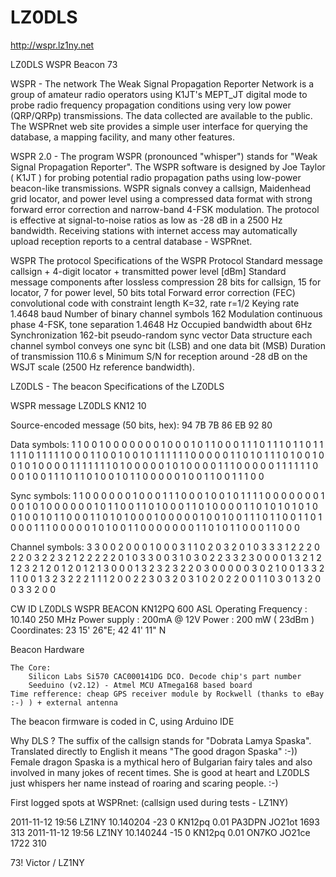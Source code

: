 LZ0DLS
======

http://wspr.lz1ny.net

LZ0DLS WSPR Beacon
73

WSPR - The network
The Weak Signal Propagation Reporter Network is a group of amateur radio operators using K1JT's MEPT_JT digital mode to probe radio frequency propagation conditions using very low power (QRP/QRPp) transmissions. The data collected are available to the public.
The WSPRnet web site provides a simple user interface for querying the database, a mapping facility, and many other features.

WSPR 2.0 - The program
WSPR (pronounced "whisper") stands for "Weak Signal Propagation Reporter".
The WSPR software is designed by Joe Taylor ( K1JT ) for probing potential radio propagation paths using low-power beacon-like transmissions. WSPR signals convey a callsign, Maidenhead grid locator, and power level using a compressed data format with strong forward error correction and narrow-band 4-FSK modulation. The protocol is effective at signal-to-noise ratios as low as -28 dB in a 2500 Hz bandwidth. Receiving stations with internet access may automatically upload reception reports to a central database - WSPRnet.

WSPR The protocol
Specifications of the WSPR Protocol
Standard message	callsign + 4-digit locator + transmitted power level [dBm]
Standard message components after lossless compression	28 bits for callsign, 15 for locator, 7 for power level, 50 bits total
Forward error correction (FEC)	convolutional code with constraint length K=32, rate r=1/2
Keying rate	1.4648 baud
Number of binary channel symbols	162
Modulation	continuous phase 4-FSK, tone separation 1.4648 Hz
Occupied bandwidth	about 6Hz
Synchronization	162-bit pseudo-random sync vector
Data structure	each channel symbol conveys one sync bit (LSB) and one data bit (MSB)
Duration of transmission	110.6 s
Minimum S/N for reception	around -28 dB on the WSJT scale (2500 Hz reference bandwidth).
	
LZ0DLS - The beacon
Specifications of the LZ0DLS

WSPR message	LZ0DLS KN12 10


Source-encoded message (50 bits, hex): 94 7B 7B 86 EB 92 80

Data symbols:
      1 1 0 0 1 0 0 0 0 0 0 0 1 0 0 0 1 0 1 1 0 0 0 1 1 1 0 1 1 1
      0 1 1 0 1 1 1 1 1 0 1 1 1 1 1 0 0 0 1 1 0 0 1 0 0 1 0 1 1 1
      1 1 1 0 0 0 0 0 1 1 0 1 0 1 1 1 0 1 0 0 1 0 0 1 0 1 0 0 0 0
      1 1 1 1 1 1 1 0 1 0 0 0 0 0 1 0 1 0 0 0 0 1 1 1 0 0 0 0 0 1
      1 1 1 1 1 0 0 0 1 0 0 1 1 1 0 1 1 0 1 0 0 1 0 1 1 0 0 0 0 0
      1 0 0 1 1 0 0 1 1 1 0 0
      
Sync symbols:
      1 1 0 0 0 0 0 0 1 0 0 0 1 1 1 0 0 0 1 0 0 1 0 1 1 1 1 0 0 0
      0 0 0 0 1 0 0 1 0 1 0 0 0 0 0 0 1 0 1 1 0 0 1 1 0 1 0 0 0 1
      1 0 1 0 0 0 0 1 1 0 1 0 1 0 1 0 1 0 0 1 0 0 1 0 1 1 0 0 0 1
      1 0 1 0 1 0 0 0 1 0 0 0 0 0 1 0 0 1 0 0 1 1 1 0 1 1 0 0 1 1
      0 1 0 0 0 1 1 1 0 0 0 0 0 1 0 1 0 0 1 1 0 0 0 0 0 0 0 1 1 0
      1 0 1 1 0 0 0 1 1 0 0 0
      
Channel symbols:
      3 3 0 0 2 0 0 0 1 0 0 0 3 1 1 0 2 0 3 2 0 1 0 3 3 3 1 2 2 2
      0 2 2 0 3 2 2 3 2 1 2 2 2 2 2 0 1 0 3 3 0 0 3 1 0 3 0 2 2 3
      3 2 3 0 0 0 0 1 3 2 1 2 1 2 3 2 1 2 0 1 2 0 1 2 1 3 0 0 0 1
      3 2 3 2 3 2 2 0 3 0 0 0 0 0 3 0 2 1 0 0 1 3 3 2 1 1 0 0 1 3
      2 3 2 2 2 1 1 1 2 0 0 2 2 3 0 3 2 0 3 1 0 2 0 2 2 0 0 1 1 0
      3 0 1 3 2 0 0 3 3 2 0 0
      

CW ID	LZ0DLS WSPR BEACON KN12PQ 600 ASL
Operating Frequency :	10.140 250 MHz
Power supply :	200mA @ 12V
Power :	200 mW ( 23dBm )
Coordinates:	23 15' 26"E; 42 41' 11" N
	

Beacon Hardware

    The Core:
        Silicon Labs Si570 CAC000141DG DCO. Decode chip's part number
        Seeduino (v2.12) - Atmel MCU ATmega168 based board 
    Time refference: cheap GPS receiver module by Rockwell (thanks to eBay :-) ) + external antenna

    


The beacon firmware is coded in C, using Arduino IDE 

Why DLS ? The suffix of the callsign stands for "Dobrata Lamya Spaska". Translated directly to English it means "The good dragon Spaska" :-))
Female dragon Spaska is a mythical hero of Bulgarian fairy tales and also involved in many jokes of recent times. She is good at heart and LZ0DLS just whispers her name instead of roaring and scaring people. :-)

First logged spots at WSPRnet:
(callsign used during tests - LZ1NY)

 2011-11-12 19:56   LZ1NY   10.140204  -23  0  KN12pq	0.01  PA3DPN   JO21ot  1693  313 
 2011-11-12 19:56   LZ1NY   10.140244  -15  0  KN12pq	0.01  ON7KO    JO21ce  1722  310 
 

73! Victor / LZ1NY 
